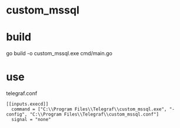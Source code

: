 # custom_mssql
# build
go build -o custom_mssql.exe cmd/main.go

# use
telegraf.conf
```
[[inputs.execd]]
  command = ["C:\\Program Files\\Telegraf\\custom_mssql.exe", "-config", "C:\\Program Files\\Telegraf\\custom_mssql.conf"]
  signal = "none"
```